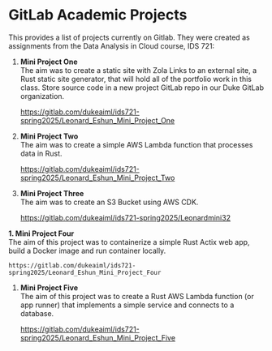 # GitLab Academic Projects
This provides a list of projects currently on Gitlab. They were created as assignments from the Data Analysis in Cloud course, IDS 721:

1. **Mini Project One**     
The aim was to create a static site with Zola Links to an external site, a Rust static site generator, that will hold all of the portfolio work in this class. Store source code in a new project GitLab repo in our Duke GitLab organization.

    https://gitlab.com/dukeaiml/ids721-spring2025/Leonard_Eshun_Mini_Project_One

1. **Mini Project Two**     
The aim was to create a simple AWS Lambda function that processes data in Rust.

    https://gitlab.com/dukeaiml/ids721-spring2025/Leonard_Eshun_Mini_Project_Two

1. **Mini Project Three**     
The aim was to create an S3 Bucket using AWS CDK.

    https://gitlab.com/dukeaiml/ids721-spring2025/Leonardmini32

**1. Mini Project Four**     
The aim of this project was to containerize a simple Rust Actix web app, build a Docker image and run container locally.

    https://gitlab.com/dukeaiml/ids721-spring2025/Leonard_Eshun_Mini_Project_Four

1. **Mini Project Five**     
The aim of this project was to create a Rust AWS Lambda function (or app runner) that implements a simple service and connects to a database.

    https://gitlab.com/dukeaiml/ids721-spring2025/Leonard_Eshun_Mini_Project_Five
